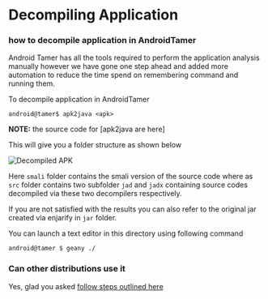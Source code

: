 # Decompiling Application

### how to decompile application in AndroidTamer

Android Tamer has all the tools required to perform the application analysis manually however we have gone one step ahead and added more automation to reduce the time spend on remembering command and running them.

To decompile application in AndroidTamer

```android@tamer$ apk2java <apk>```

__NOTE:__ the source code for [apk2java are here]

This will give you a folder structure as shown below

![Decompiled APK](/images/decompiled_apk.jpg)

Here ```smali``` folder contains the smali version of the source code
where as `src` folder contains two subfolder `jad` and `jadx` containing source codes decompiled via these two decompilers respectively.

If you are not satisfied with the results you can also refer to the original jar created via enjarify in `jar` folder.

You can launch a text editor in this directory using following command

```
android@tamer $ geany ./
```

### Can other distributions use it

Yes, glad you asked [follow steps outlined here](repo_configure.md) 

